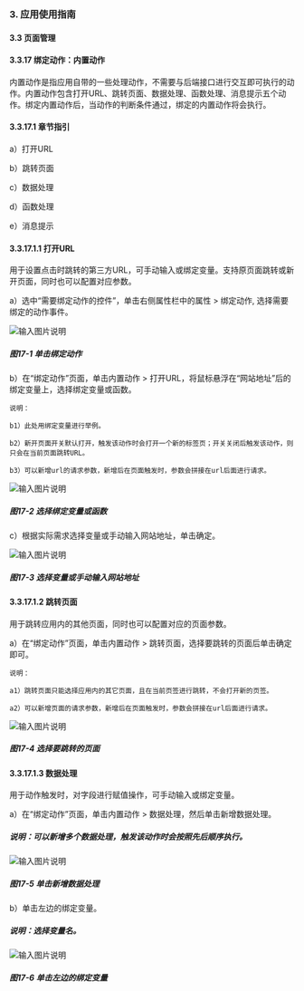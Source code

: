 ### 3. 应用使用指南

#### 3.3 页面管理

#### 3.3.17 绑定动作：内置动作

内置动作是指应用自带的一些处理动作，不需要与后端接口进行交互即可执行的动作。内置动作包含打开URL、跳转页面、数据处理、函数处理、消息提示五个动作。绑定内置动作后，当动作的判断条件通过，绑定的内置动作将会执行。

#### 3.3.17.1 章节指引

a）打开URL

b）跳转页面

c）数据处理

d）函数处理

e）消息提示

#### 3.3.17.1.1 打开URL

用于设置点击时跳转的第三方URL，可手动输入或绑定变量。支持原页面跳转或新开页面，同时也可以配置对应参数。

a）选中“需要绑定动作的控件”，单击右侧属性栏中的属性 > 绑定动作, 选择需要绑定的动作事件。

![输入图片说明](../../../../images/%20SoFlu%EF%BC%88%E5%89%8D%E7%AB%AF%EF%BC%89%E5%85%A8%E8%87%AA%E5%8A%A8%E5%BC%80%E5%8F%91%E5%B9%B3%E5%8F%B0%E6%95%99%E7%A8%8B/1.%20%E6%9C%80%E6%96%B0%E7%89%88%E6%9C%AC%20-%20%E6%9B%B4%E6%96%B0%E6%97%A5%E6%9C%9F%20-%202023.01.10/3.%20%E5%BA%94%E7%94%A8%E4%BD%BF%E7%94%A8%E6%8C%87%E5%8D%97/3.%20%E9%A1%B5%E9%9D%A2%E7%AE%A1%E7%90%86/17-1.png)

##### 图17-1 单击绑定动作

b）在“绑定动作”页面，单击内置动作 > 打开URL，将鼠标悬浮在“网站地址”后的绑定变量上，选择绑定变量或函数。

```
说明：

b1）此处用绑定变量进行举例。

b2）新开页面开关默认打开，触发该动作时会打开一个新的标签页；开关关闭后触发该动作，则只会在当前页面跳转URL。

b3）可以新增url的请求参数，新增后在页面触发时，参数会拼接在url后面进行请求。
```

![输入图片说明](../../../../images/%20SoFlu%EF%BC%88%E5%89%8D%E7%AB%AF%EF%BC%89%E5%85%A8%E8%87%AA%E5%8A%A8%E5%BC%80%E5%8F%91%E5%B9%B3%E5%8F%B0%E6%95%99%E7%A8%8B/1.%20%E6%9C%80%E6%96%B0%E7%89%88%E6%9C%AC%20-%20%E6%9B%B4%E6%96%B0%E6%97%A5%E6%9C%9F%20-%202023.01.10/3.%20%E5%BA%94%E7%94%A8%E4%BD%BF%E7%94%A8%E6%8C%87%E5%8D%97/3.%20%E9%A1%B5%E9%9D%A2%E7%AE%A1%E7%90%86/17-2.png)

##### 图17-2 选择绑定变量或函数

c）根据实际需求选择变量或手动输入网站地址，单击确定。

![输入图片说明](../../../../images/%20SoFlu%EF%BC%88%E5%89%8D%E7%AB%AF%EF%BC%89%E5%85%A8%E8%87%AA%E5%8A%A8%E5%BC%80%E5%8F%91%E5%B9%B3%E5%8F%B0%E6%95%99%E7%A8%8B/1.%20%E6%9C%80%E6%96%B0%E7%89%88%E6%9C%AC%20-%20%E6%9B%B4%E6%96%B0%E6%97%A5%E6%9C%9F%20-%202023.01.10/3.%20%E5%BA%94%E7%94%A8%E4%BD%BF%E7%94%A8%E6%8C%87%E5%8D%97/3.%20%E9%A1%B5%E9%9D%A2%E7%AE%A1%E7%90%86/17-3.png)

##### 图17-3 选择变量或手动输入网站地址

#### 3.3.17.1.2 跳转页面

用于跳转应用内的其他页面，同时也可以配置对应的页面参数。

a）在“绑定动作”页面，单击内置动作 > 跳转页面，选择要跳转的页面后单击确定即可。

```
说明：

a1）跳转页面只能选择应用内的其它页面，且在当前页签进行跳转，不会打开新的页签。

a2）可以新增页面的请求参数，新增后在页面触发时，参数会拼接在url后面进行请求。
```

![输入图片说明](../../../../images/%20SoFlu%EF%BC%88%E5%89%8D%E7%AB%AF%EF%BC%89%E5%85%A8%E8%87%AA%E5%8A%A8%E5%BC%80%E5%8F%91%E5%B9%B3%E5%8F%B0%E6%95%99%E7%A8%8B/1.%20%E6%9C%80%E6%96%B0%E7%89%88%E6%9C%AC%20-%20%E6%9B%B4%E6%96%B0%E6%97%A5%E6%9C%9F%20-%202023.01.10/3.%20%E5%BA%94%E7%94%A8%E4%BD%BF%E7%94%A8%E6%8C%87%E5%8D%97/3.%20%E9%A1%B5%E9%9D%A2%E7%AE%A1%E7%90%86/17-4.png)

##### 图17-4 选择要跳转的页面

#### 3.3.17.1.3 数据处理

用于动作触发时，对字段进行赋值操作，可手动输入或绑定变量。

a）在“绑定动作”页面，单击内置动作 > 数据处理，然后单击新增数据处理。

##### 说明：可以新增多个数据处理，触发该动作时会按照先后顺序执行。

![输入图片说明](../../../../images/%20SoFlu%EF%BC%88%E5%89%8D%E7%AB%AF%EF%BC%89%E5%85%A8%E8%87%AA%E5%8A%A8%E5%BC%80%E5%8F%91%E5%B9%B3%E5%8F%B0%E6%95%99%E7%A8%8B/1.%20%E6%9C%80%E6%96%B0%E7%89%88%E6%9C%AC%20-%20%E6%9B%B4%E6%96%B0%E6%97%A5%E6%9C%9F%20-%202023.01.10/3.%20%E5%BA%94%E7%94%A8%E4%BD%BF%E7%94%A8%E6%8C%87%E5%8D%97/3.%20%E9%A1%B5%E9%9D%A2%E7%AE%A1%E7%90%86/17-5.png)

##### 图17-5 单击新增数据处理

b）单击左边的绑定变量。

##### 说明：选择变量名。

![输入图片说明](../../../../images/%20SoFlu%EF%BC%88%E5%89%8D%E7%AB%AF%EF%BC%89%E5%85%A8%E8%87%AA%E5%8A%A8%E5%BC%80%E5%8F%91%E5%B9%B3%E5%8F%B0%E6%95%99%E7%A8%8B/1.%20%E6%9C%80%E6%96%B0%E7%89%88%E6%9C%AC%20-%20%E6%9B%B4%E6%96%B0%E6%97%A5%E6%9C%9F%20-%202023.01.10/3.%20%E5%BA%94%E7%94%A8%E4%BD%BF%E7%94%A8%E6%8C%87%E5%8D%97/3.%20%E9%A1%B5%E9%9D%A2%E7%AE%A1%E7%90%86/17-6.png)

##### 图17-6 单击左边的绑定变量
